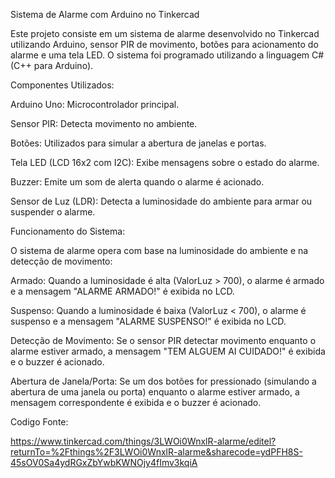 Sistema de Alarme com Arduino no Tinkercad

Este projeto consiste em um sistema de alarme desenvolvido no Tinkercad utilizando Arduino, sensor PIR de movimento, botões para acionamento do alarme e uma tela LED. O sistema foi programado utilizando a linguagem C# (C++ para Arduino).

Componentes Utilizados:

Arduino Uno: Microcontrolador principal.

Sensor PIR: Detecta movimento no ambiente.

Botões: Utilizados para simular a abertura de janelas e portas.

Tela LED (LCD 16x2 com I2C): Exibe mensagens sobre o estado do alarme.

Buzzer: Emite um som de alerta quando o alarme é acionado.

Sensor de Luz (LDR): Detecta a luminosidade do ambiente para armar ou suspender o alarme.

Funcionamento do Sistema:

O sistema de alarme opera com base na luminosidade do ambiente e na detecção de movimento:

Armado: Quando a luminosidade é alta (ValorLuz > 700), o alarme é armado e a mensagem "ALARME ARMADO!" é exibida no LCD.

Suspenso: Quando a luminosidade é baixa (ValorLuz < 700), o alarme é suspenso e a mensagem "ALARME SUSPENSO!" é exibida no LCD.

Detecção de Movimento: Se o sensor PIR detectar movimento enquanto o alarme estiver armado, a mensagem "TEM ALGUEM AI CUIDADO!" é exibida e o buzzer é acionado.

Abertura de Janela/Porta: Se um dos botões for pressionado (simulando a abertura de uma janela ou porta) enquanto o alarme estiver armado, a mensagem correspondente é exibida e o buzzer é acionado.

Codigo Fonte:

https://www.tinkercad.com/things/3LWOi0WnxlR-alarme/editel?returnTo=%2Fthings%2F3LWOi0WnxlR-alarme&sharecode=ydPFH8S-45sOV0Sa4ydRGxZbYwbKWNOjy4fImv3kqiA